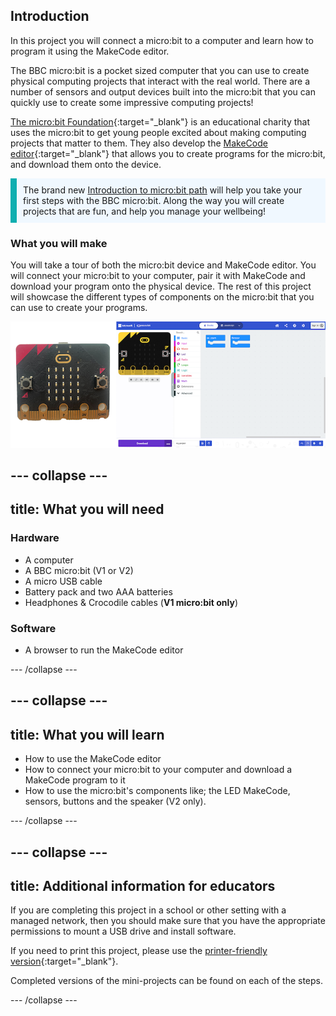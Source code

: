 ## Introduction

In this project you will connect a micro:bit to a computer and learn how to program it using the MakeCode editor.

The BBC micro:bit is a pocket sized computer that you can use to create physical computing projects that interact with the real world. There are a number of sensors and output devices built into the micro:bit that you can quickly use to create some impressive computing projects! 

[The micro:bit Foundation](https://microbit.org/){:target="_blank"} is an educational charity that uses the micro:bit to get young people excited about making computing projects that matter to them. They also develop the [MakeCode editor](https://makecode.microbit.org/#){:target="_blank"} that allows you to create programs for the micro:bit, and download them onto the device. 

<div>
<p style="border-left: solid; border-width:10px; border-color: #0faeb0; background-color: aliceblue; padding: 10px;">
 The brand new <span style="color: #0faeb0"><a href="https://projects.raspberrypi.org/en/pathways/microbit-intro">Introduction to micro:bit path</a></span> will help you take your first steps with the BBC micro:bit. Along the way you will create projects that are fun, and help you manage your wellbeing!
</p>
</div>

### What you will make

You will take a tour of both the micro:bit device and MakeCode editor. You will connect your micro:bit to your computer, pair it with MakeCode and download your program onto the physical device. The rest of this project will showcase the different types of components on the micro:bit that you can use to create your programs. 

![Image of micro:bit side by side with the MakeCode editor](images/microbit-makecode.png)

--- collapse ---
---
title: What you will need
---
### Hardware

+ A computer
+ A BBC micro:bit (V1 or V2)
+ A micro USB cable
+ Battery pack and two AAA batteries
+ Headphones & Crocodile cables (**V1 micro:bit only**)

### Software

+ A browser to run the MakeCode editor

--- /collapse ---

--- collapse ---
---
title: What you will learn
---

+ How to use the MakeCode editor
+ How to connect your micro:bit to your computer and download a MakeCode program to it
+ How to use the micro:bit's components like; the LED MakeCode, sensors, buttons and the speaker (V2 only). 

--- /collapse ---

--- collapse ---
---
title: Additional information for educators
---

If you are completing this project in a school or other setting with a managed network, then you should make sure that you have the appropriate permissions to mount a USB drive and install software.

If you need to print this project, please use the [printer-friendly version](https://projects.raspberrypi.org/en/projects/getting-started-guide-microbit/print){:target="_blank"}.

Completed versions of the mini-projects can be found on each of the steps.

--- /collapse ---
